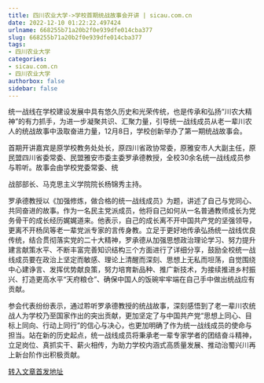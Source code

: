 ```yaml
---
title: 四川农业大学->学校首期统战故事会开讲 | sicau.com.cn
date: 2022-12-10 01:22:22.497424
urlname: 668255b71a20b2f0e939dfe014cba377
slug: 668255b71a20b2f0e939dfe014cba377
tags: 
- 四川农业大学
categories:
- sicau.com.cn
- 四川农业大学
authorbox: false
sidebar: false
---
```

统一战线在学校建设发展中具有悠久历史和光荣传统，也是传承和弘扬“川农大精神”的有力抓手，为进一步凝聚共识、汇聚力量，引导统一战线成员从老一辈川农人的统战故事中汲取奋进力量，12月8日，学校创新举办了第一期统战故事会。  

首期开讲嘉宾是原学校教务处处长，原四川省政协常委，原雅安市人大副主任，原民盟四川省委常委、民盟雅安市委主委罗承德教授，全校30余名统一战线成员参与聆听。故事会由学校党委常委、统
<!--more-->
战部部长、马克思主义学院院长杨锦秀主持。

罗承德教授以《加强修炼，做合格的统一战线成员》为题，讲述了自己与党同心、共同奋进的故事。作为一名民主党派成员，他将自己如何从一名普通教师成长为党务骨干的成长经历娓娓道来。他表示，自己的成长离不开中国共产党的坚强领导，更离不开杨凤等老一辈党派专家的言传身教。立足于更好地传承弘扬统一战线优良传统，结合贯彻落实党的二十大精神，罗承德从加强思想政治理论学习、努力提升建言献策水平、不断丰富完善知识结构三个方面进行了详细分享，鼓励全校统一战线成员要在政治上坚定而敏感、理论上清醒而深刻、思想上无私而坦荡，自觉围绕中心建诤言、发挥优势献良策，努力培育新品种、推广新技术，为接续推进乡村振兴、打造更高水平“天府粮仓”、确保中国人的饭碗牢牢端在自己手中做出统战应有贡献。

参会代表纷纷表示，通过聆听罗承德教授的统战故事，深刻感悟到了老一辈川农统战人为学校乃至国家作出的突出贡献，更加坚定了与中国共产党“思想上同心、目标上同向、行动上同行”的信心与决心，也更加明确了作为统一战线成员的使命与担当。站在新的历史起点，统一战线成员将秉承老一辈专家学者的团结奋斗精神，立足岗位、真抓实干、薪火相传，为助力学校内涵式高质量发展、推动治蜀兴川再上新台阶作出积极贡献。



[转入文章首发地址](https://news.sicau.edu.cn/info/1078/70507.htm)